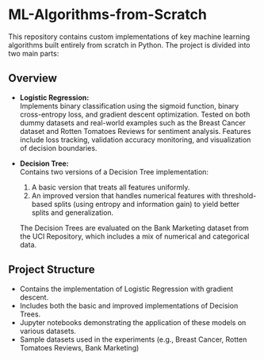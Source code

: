 # ML-Algorithms-from-Scratch

This repository contains custom implementations of key machine learning algorithms built entirely from scratch in Python. The project is divided into two main parts:

## Overview

- **Logistic Regression:**  
  Implements binary classification using the sigmoid function, binary cross-entropy loss, and gradient descent optimization. Tested on both dummy datasets and real-world examples such as the Breast Cancer dataset and Rotten Tomatoes Reviews for sentiment analysis. Features include loss tracking, validation accuracy monitoring, and visualization of decision boundaries.

- **Decision Tree:**  
  Contains two versions of a Decision Tree implementation:
  1. A basic version that treats all features uniformly.
  2. An improved version that handles numerical features with threshold-based splits (using entropy and information gain) to yield better splits and generalization.
  
  The Decision Trees are evaluated on the Bank Marketing dataset from the UCI Repository, which includes a mix of numerical and categorical data.

## Project Structure

- Contains the implementation of Logistic Regression with gradient descent.
- Includes both the basic and improved implementations of Decision Trees.
- Jupyter notebooks demonstrating the application of these models on various datasets.
- Sample datasets used in the experiments (e.g., Breast Cancer, Rotten Tomatoes Reviews, Bank Marketing)
